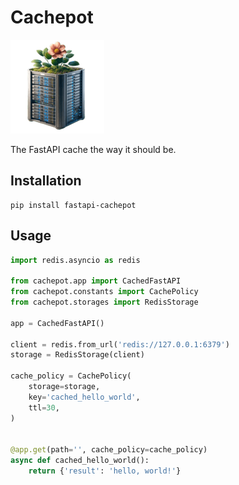 # Cachepot

![](https://github.com/k0t3n/cachepot/blob/main/docs/logo.png?raw=true)

The FastAPI cache the way it should be.

## Installation

```shell
pip install fastapi-cachepot
```

## Usage

```python
import redis.asyncio as redis

from cachepot.app import CachedFastAPI
from cachepot.constants import CachePolicy
from cachepot.storages import RedisStorage

app = CachedFastAPI()

client = redis.from_url('redis://127.0.0.1:6379')
storage = RedisStorage(client)

cache_policy = CachePolicy(
    storage=storage,
    key='cached_hello_world',
    ttl=30,
)


@app.get(path='', cache_policy=cache_policy)
async def cached_hello_world():
    return {'result': 'hello, world!'}

```




